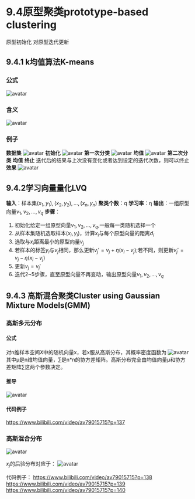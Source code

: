 # 9.4原型聚类prototype-based clustering
原型初始化
对原型迭代更新
## 9.4.1 k均值算法K-means
### 公式
![avatar](\k均值.png)
### 含义
![avatar](\含义.png)
### 例子
**数据集**
![avatar](\西瓜数据集.png)
**初始化**
![avatar](\初始化.png)
**第一次分类**
![avatar](\第一次分类.png)
**均值**
![avatar](\均值.png)
**第二次分类**
**均值**
**终止**
迭代后的结果与上次没有变化或者达到设定的迭代次数，则可以终止
**效果**
![avatar](\效果.png)

## 9.4.2学习向量量化LVQ
**输入**：样本集${(x_1,y_1),(x_2,y_2),...,(x_n,y_n)}$
**聚类个数**：q
**学习率**：η
**输出**：一组原型向量${v_1,v_2,...,v_q}$
**步骤**：
1. 初始化给定一组原型向量${v_1,v_2,...,v_q}$,一般每一类随机选择一个
2. 从样本集随机选取样本$(x_i,y_i)$，计算$x_i$与每个原型向量的距离$d_i$
3. 选取与$x_i$距离最小的原型向量$v_j$
4. 若样本的标签$y_i$与$v_j$相同，那么更新$v_j'=v_j+η(x_i-v_j)$;若不同，则更新$v_j'=v_j-η(x_i-v_j)$
5. 更新$v_j=v_j'$
6. 迭代2~5步骤，直至原型向量不再变动，输出原型向量${v_1,v_2,...,v_q}$
## 9.4.3 高斯混合聚类Cluster using Gaussian Mixture Models(GMM)
### 高斯多元分布
#### 公式
对n维样本空间$X$中的随机向量x，若x服从高斯分布，其概率密度函数为
![avatar](\概率密度函数.png)
其中μ是n维均值向量，$\sum$是n*n的协方差矩阵。高斯分布完全由均值向量μ和协方差矩阵$\sum$这两个参数决定。
#### 推导
![avatar](\推导.jpg)
#### 代码例子
https://www.bilibili.com/video/av79015715?p=137
### 高斯混合分布
![avatar](\高斯混合分布.png)

$x_j$的后验分布对应于：
![avatar](\后验分布.png)

代码例子：
https://www.bilibili.com/video/av79015715?p=138
https://www.bilibili.com/video/av79015715?p=139
https://www.bilibili.com/video/av79015715?p=140